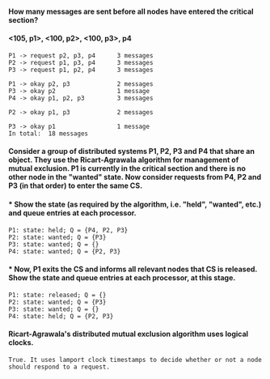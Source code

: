 #### How many messages are sent before all nodes have entered the critical section?
#### <105, p1>, <100, p2>, <100, p3>, p4
```
P1 -> request p2, p3, p4      3 messages  
P2 -> request p1, p3, p4      3 messages  
P3 -> request p1, p2, p4      3 messages  

P1 -> okay p2, p3             2 messages  
P3 -> okay p2                 1 message  
P4 -> okay p1, p2, p3         3 messages  

P2 -> okay p1, p3             2 messages  

P3 -> okay p1                 1 message  
In total:  18 messages
```
#### Consider a group of distributed systems P1, P2, P3 and P4 that share an object. They use the Ricart-Agrawala algorithm for management of mutual exclusion. P1 is currently in the critical section and there is no other node in the "wanted" state. Now consider requests from P4, P2 and P3 (in that order) to enter the same CS.
#### * Show the state (as required by the algorithm, i.e. "held", "wanted", etc.) and queue entries at each processor.
```
P1: state: held; Q = {P4, P2, P3}
P2: state: wanted; Q = {P3}
P3: state: wanted; Q = {}
P4: state: wanted; Q = {P2, P3}
```
#### * Now, P1 exits the CS and informs all relevant nodes that CS is released. Show the state and queue entries at each processor, at this stage.
```
P1: state: released; Q = {}
P2: state: wanted; Q = {P3}
P3: state: wanted; Q = {}
P4: state: held; Q = {P2, P3}
```
#### Ricart-Agrawala's distributed mutual exclusion algorithm uses logical clocks.
```
True. It uses lamport clock timestamps to decide whether or not a node should respond to a request.
```
